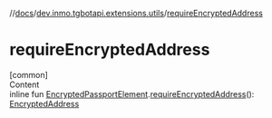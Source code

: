//[docs](../../index.md)/[dev.inmo.tgbotapi.extensions.utils](index.md)/[requireEncryptedAddress](require-encrypted-address.md)



# requireEncryptedAddress  
[common]  
Content  
inline fun [EncryptedPassportElement](../dev.inmo.tgbotapi.types.passport.encrypted.abstracts/-encrypted-passport-element/index.md).[requireEncryptedAddress](require-encrypted-address.md)(): [EncryptedAddress](../dev.inmo.tgbotapi.types.passport.encrypted/-encrypted-address/index.md)  



